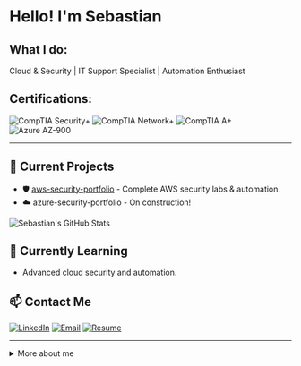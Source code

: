 # Hello! I'm Sebastian
## What I do:
Cloud & Security | IT Support Specialist | Automation Enthusiast
## Certifications:
![CompTIA Security+](https://img.shields.io/badge/COMPTIA%20SECURITY+-ED6C47?style=for-the-badge&logo=bitwarden&logoColor=white)
![CompTIA Network+](https://img.shields.io/badge/COMPTIA%20NETWORK+-F7941E?style=for-the-badge&logo=openvpn&logoColor=white)
![CompTIA A+](https://img.shields.io/badge/COMPTIA%20A+-0079C1?style=for-the-badge&logo=intel&logoColor=white)
![Azure AZ-900](https://img.shields.io/badge/AZURE%20AZ--900-0078D4?style=for-the-badge&logo=cloudflare&logoColor=white)

---

## 🔭 Current Projects
- 🛡️ [aws-security-portfolio](https://github.com/AWS-Security-Portfolio) - Complete AWS security labs & automation.
- ☁️ azure-security-portfolio - On construction!

![Sebastian's GitHub Stats](https://github-readme-stats.vercel.app/api?username=SebaSilC&show_icons=true&hide_title=true)

## 🌱 Currently Learning
- Advanced cloud security and automation.

## 📫 Contact Me

[![LinkedIn](https://img.shields.io/badge/LinkedIn-blue?logo=linkedin&logoColor=white&style=for-the-badge)](https://linkedin.com/in/sebastiansilc)
[![Email](https://img.shields.io/badge/Email-grey?logo=gmail&logoColor=white&style=for-the-badge)](mailto:sebastian@playbookvisualarts.com)
[![Resume](https://img.shields.io/badge/RESUME-0078D4?style=for-the-badge)](https://drive.google.com/file/d/1mZx61C-Dzqzedsh5I0SLu_YJVoeqJRdY/view?usp=drive_link)


---

<details>
  <summary>More about me</summary>

  Originally from Chile, I have been traveling the world and living abroad since 2015. Living in Berlin since June 2017. I finished my master's in Filmmaking in 2014.

  🌍 [sebastiansilc.com](https://www.sebastiansilc.com)  
Languages: English (C2) /  German (B2) / Spanish (Native)
</details>

